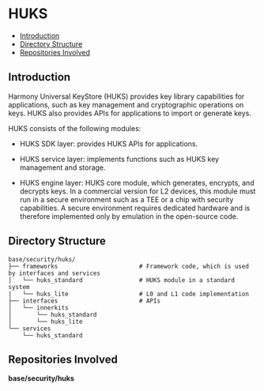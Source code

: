 ﻿# HUKS<a name="EN-US_TOPIC_0000001148528849"></a>

-   [Introduction](#section11660541593)
-   [Directory Structure](#section161941989596)
-   [Repositories Involved](#section1371113476307)

## Introduction<a name="section11660541593"></a>

Harmony Universal KeyStore \(HUKS\) provides key library capabilities for applications, such as key management and cryptographic operations on keys. HUKS also provides APIs for applications to import or generate keys.

HUKS consists of the following modules:

-   HUKS SDK layer: provides HUKS APIs for applications.

-   HUKS service layer: implements functions such as HUKS key management and storage.
-   HUKS engine layer: HUKS core module, which generates, encrypts, and decrypts keys. In a commercial version for L2 devices, this module must run in a secure environment such as a TEE or a chip with security capabilities. A secure environment requires dedicated hardware and is therefore implemented only by emulation in the open-source code.

## Directory Structure<a name="section161941989596"></a>

```
base/security/huks/
├── frameworks                       # Framework code, which is used by interfaces and services
│   └── huks_standard                # HUKS module in a standard system
|   └── huks_lite                    # L0 and L1 code implementation
├── interfaces                       # APIs
│   └── innerkits
│       └── huks_standard
│       └── huks_lite
└── services
    └── huks_standard
```

## Repositories Involved<a name="section1371113476307"></a>

**base/security/huks**
